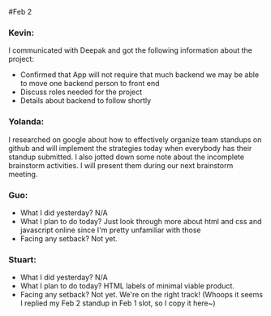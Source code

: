 #Feb 2
### Kevin: 
I communicated with Deepak and got the following information about the project:

- Confirmed that App will not require that much backend we may be able to move one backend person to front end
- Discuss roles needed for the project
- Details about backend to follow shortly

### Yolanda: 
I researched on google about how to effectively organize team standups on github and will implement the strategies today when everybody has their standup submitted. I also jotted down some note about the incomplete brainstorm activities. I will present them during our next brainstorm meeting.

### Guo:
- What I did yesterday?     N/A
- What I plan to do today? Just look through more about html and css and javascript online since I'm pretty unfamiliar with those 
- Facing any setback?         Not yet.

### Stuart:
- What I did yesterday?     N/A
- What I plan to do today? HTML labels of minimal viable product.
- Facing any setback?         Not yet. We're on the right track!
(Whoops it seems I replied my Feb 2 standup in Feb 1 slot, so I copy it here~)